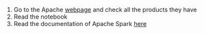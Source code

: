 1. Go to the Apache [webpage](http://spark.apache.org/) and check all the products they have
2. Read the notebook
3. Read the documentation of Apache Spark [here](http://spark.apache.org/docs/latest/index.html)